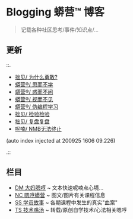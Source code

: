 # Blogging 蟒营™ 博客
> 记载各种社区思考/事件/知识点/...

## 更新

::.

- [ 拙见/ 为什么勇敢?](DM/200919-ZoomQuiet-w2w-braving.md)
- [ 蟒营®/ 思而不学](NC/200918-ZoomQuiet-3not-learn.md)
- [ 蟒营®/ 惑而不问](NC/200917-ZoomQuiet-3not-ask.md)
- [ 蟒营®/ 视而不见](NC/200915-ZoomQuiet-3not-see.md)
- [ 蟒营®/ 伪编程学习](NC/200908-ZoomQuiet-fake-learnning.md)
- [ 拙见/ 检验检验](DM/200905-ZoomQuiet-check-check.md)
- [ 拙见/ 复盘复盘](DM/200905-ZoomQuiet-review-review.md)
- [ 呢喃/ NMB无法终止](TS/200904-ZoomQuiet-stop-NMB.md)

(auto index injected at 200925 1606 09.226) 

.::



## 栏目

- [DM 大妈嗯哼](DM/) ~ 文本快速呢喃点心境...
- [NC 嗯哼蟒营](NC/) ~ 图文/图片有关课程信息
- [SS 学员故事](SS/) ~ 各期课程中发生的真实"血案"
- [TS 技术鳮汤](TS/) ~ 转载/原创自学技术/心法相关嗯哼
